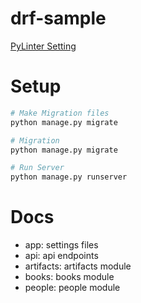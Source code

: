 # drf-sample

[PyLinter Setting](https://qiita.com/navitime_tech/items/0a431a2d74c156d0bda2)

# Setup 
```bash
# Make Migration files
python manage.py migrate

# Migration
python manage.py migrate

# Run Server
python manage.py runserver

```
# Docs
- app: settings files
- api: api endpoints
- artifacts: artifacts module
- books: books module
- people: people module

